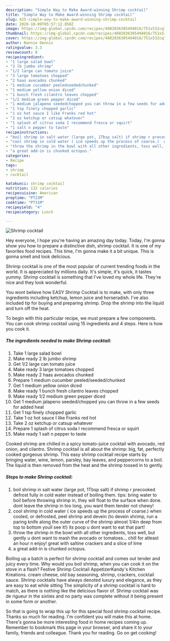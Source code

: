 ```yaml
---
description: "Simple Way to Make Award-winning Shrimp cocktail"
title: "Simple Way to Make Award-winning Shrimp cocktail"
slug: 425-simple-way-to-make-award-winning-shrimp-cocktail
date: 2020-10-09T05:57:12.850Z
image: https://img-global.cpcdn.com/recipes/4802036305494016/751x532cq70/shrimp-cocktail-recipe-main-photo.jpg
thumbnail: https://img-global.cpcdn.com/recipes/4802036305494016/751x532cq70/shrimp-cocktail-recipe-main-photo.jpg
cover: https://img-global.cpcdn.com/recipes/4802036305494016/751x532cq70/shrimp-cocktail-recipe-main-photo.jpg
author: Nannie Dennis
ratingvalue: 3.3
reviewcount: 8
recipeingredient:
- "1 large salad bowl"
- "2 lb jumbo shrimp"
- "1/2 large can tomato juice"
- "3 large tomatoes chopped"
- "2 haas avocados chunked"
- "1 medium cucumber peeledseededchunked"
- "1 medium yellow onion diced"
- "1 bunch fresh cilantro leaves chopped"
- "1/2 medium green pepper diced"
- "1 medium jalapeno seededchopped you can throw in a few seeds for added heat"
- "1 tsp finely chopped garlic"
- "1 oz hot sauce I like Franks red hot"
- "2 oz ketchup or catsup whatever"
- "1 splash of citrus soda I recommend fresca or squirt"
- "1 salt n pepper to taste"
recipeinstructions:
- "boil shrimp in salt water (large pot, 1Tbsp salt) if shrimp r precooked defrost fully in cold water instead of boiling them.  tips:  bring water to boil before throwing shrimp in, they will float to the surface when done.  dont leave the shrimp in too long, you want them tender not chewy!"
- "cool shrimp in cold water ( ice speeds up the process of coarse.)  when cooled, or defrosted, peel shrimp and devein (to devein shrimp, run a paring knife along the outer curve of the shrimp almost 1/4in deep from top to bottom youll see it!) its poop u dont want to eat that part!"
- "throw the shrimp in the bowl with all other ingredients, toss well, but gently u dont want to mash the avocado or tomatoes...  chill for atleast an hour n enjoy!  great with saltine crackers and a slice of lime"
- "a great add-in is chunked octopus."
categories:
- Recipe
tags:
- shrimp
- cocktail

katakunci: shrimp cocktail 
nutrition: 132 calories
recipecuisine: American
preptime: "PT23M"
cooktime: "PT31M"
recipeyield: "4"
recipecategory: Lunch

---
```



![Shrimp cocktail](https://img-global.cpcdn.com/recipes/4802036305494016/751x532cq70/shrimp-cocktail-recipe-main-photo.jpg)

Hey everyone, I hope you're having an amazing day today. Today, I'm gonna show you how to prepare a distinctive dish, shrimp cocktail. It is one of my favorites food recipes. This time, I'm gonna make it a bit unique. This is gonna smell and look delicious.

Shrimp cocktail is one of the most popular of current trending foods in the world. It is appreciated by millions daily. It's simple, it's quick, it tastes yummy. Shrimp cocktail is something that I've loved my whole life. They're nice and they look wonderful.

You wont believe how EASY Shrimp Cocktail is to make, with only three ingredients including ketchup, lemon juice and horseradish. I&#39;ve also included tip for buying and preparing shrimp. Drop the shrimp into the liquid and turn off the heat.


To begin with this particular recipe, we must prepare a few components. You can cook shrimp cocktail using 15 ingredients and 4 steps. Here is how you cook it.

<!--inarticleads1-->

##### The ingredients needed to make Shrimp cocktail:

1. Take 1 large salad bowl
1. Make ready 2 lb jumbo shrimp
1. Get 1/2 large can tomato juice
1. Make ready 3 large tomatoes chopped
1. Make ready 2 haas avocados chunked
1. Prepare 1 medium cucumber peeled/seeded/chunked
1. Get 1 medium yellow onion diced
1. Make ready 1 bunch fresh cilantro leaves chopped
1. Make ready 1/2 medium green pepper diced
1. Get 1 medium jalapeno seeded/chopped you can throw in a few seeds for added heat
1. Get 1 tsp finely chopped garlic
1. Take 1 oz hot sauce I like Franks red hot
1. Take 2 oz ketchup or catsup whatever
1. Prepare 1 splash of citrus soda I recommend fresca or squirt
1. Make ready 1 salt n pepper to taste


Cooked shrimp are chilled in a spicy tomato-juice cocktail with avocado, red onion, and cilantro. Shrimp cocktail is all about the shrimp: big, fat, perfectly cooked gorgeous shrimp. This easy shrimp cocktail recipe starts by bringing water, wine, lemon, parsley, bay leaves, and peppercorns to a boil. The liquid is then removed from the heat and the shrimp tossed in to gently. 

<!--inarticleads2-->

##### Steps to make Shrimp cocktail:

1. boil shrimp in salt water (large pot, 1Tbsp salt) if shrimp r precooked defrost fully in cold water instead of boiling them.  tips:  bring water to boil before throwing shrimp in, they will float to the surface when done.  dont leave the shrimp in too long, you want them tender not chewy!
1. cool shrimp in cold water ( ice speeds up the process of coarse.)  when cooled, or defrosted, peel shrimp and devein (to devein shrimp, run a paring knife along the outer curve of the shrimp almost 1/4in deep from top to bottom youll see it!) its poop u dont want to eat that part!
1. throw the shrimp in the bowl with all other ingredients, toss well, but gently u dont want to mash the avocado or tomatoes...  chill for atleast an hour n enjoy!  great with saltine crackers and a slice of lime
1. a great add-in is chunked octopus.


Boiling up a batch is perfect for shrimp cocktail and comes out tender and juicy every time. Why would you boil shrimp, when you can cook it on the stove in a flash? Festive Shrimp Cocktail AppetizerKandy&#39;s Kitchen Kreations. cream cheese, old bay seasoning, shrimp, crackers, cocktail sauce. Shrimp cocktails have always denoted luxury and elegance, as they are easy to eat while sitting The simplicity of a shrimp cocktail is hard to match, as there is nothing like the delicious flavor of. Shrimp cocktail was de rigueur in the sixties and no party was complete without it being present in some form or another. 

So that is going to wrap this up for this special food shrimp cocktail recipe. Thanks so much for reading. I'm confident you will make this at home. There's gonna be more interesting food in home recipes coming up. Remember to bookmark this page in your browser, and share it to your family, friends and colleague. Thank you for reading. Go on get cooking!
